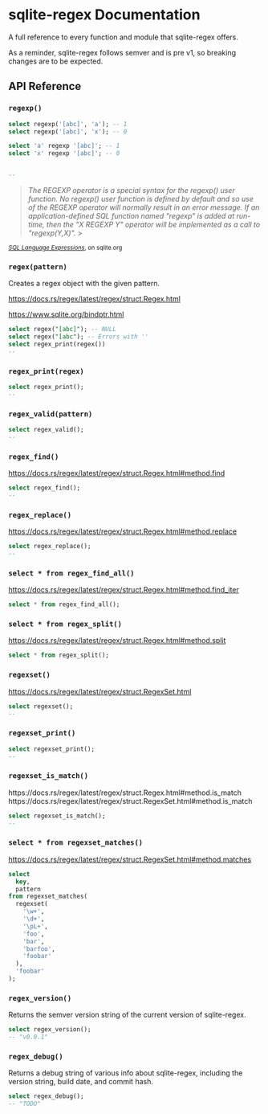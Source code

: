 # sqlite-regex Documentation

A full reference to every function and module that sqlite-regex offers.

As a reminder, sqlite-regex follows semver and is pre v1, so breaking changes are to be expected.

## API Reference

<h3 name="regexp"><code>regexp()</code></h3>

```sql
select regexp('[abc]', 'a'); -- 1
select regexp('[abc]', 'x'); -- 0

select 'a' regexp '[abc]'; -- 1
select 'x' regexp '[abc]'; -- 0


--
```

> _The REGEXP operator is a special syntax for the regexp() user function. No regexp() user function is defined by default and so use of the REGEXP operator will normally result in an error message. If an application-defined SQL function named "regexp" is added at run-time, then the "X REGEXP Y" operator will be implemented as a call to "regexp(Y,X)"._ >

<small><i><a href="https://www.sqlite.org/lang_expr.html">SQL Language Expressions</a></i>, on sqlite.org</small>

<h3 name="regex"><code>regex(pattern)</code></h3>

Creates a regex object with the given pattern.

https://docs.rs/regex/latest/regex/struct.Regex.html

https://www.sqlite.org/bindptr.html

```sql
select regex("[abc]"); -- NULL
select regex("[abc"); -- Errors with ''
select regex_print(regex())
--
```

<h3 name="regex_print"><code>regex_print(regex)</code></h3>

```sql
select regex_print();
--
```

<h3 name="regex_valid"><code>regex_valid(pattern)</code></h3>

```sql
select regex_valid();
--
```

<h3 name="regex_find"><code>regex_find()</code></h3>

https://docs.rs/regex/latest/regex/struct.Regex.html#method.find

```sql
select regex_find();
--
```

<h3 name="regex_replace"><code>regex_replace()</code></h3>

https://docs.rs/regex/latest/regex/struct.Regex.html#method.replace

```sql
select regex_replace();
--
```

<h3 name="regex_find_all"><code>select * from regex_find_all()</code></h3>

https://docs.rs/regex/latest/regex/struct.Regex.html#method.find_iter

```sql
select * from regex_find_all();
```

<h3 name="regex_split"><code>select * from regex_split()</code></h3>

https://docs.rs/regex/latest/regex/struct.Regex.html#method.split

```sql
select * from regex_split();
```

<h3 name="regexset"><code>regexset()</code></h3>

https://docs.rs/regex/latest/regex/struct.RegexSet.html

```sql
select regexset();
--
```

<h3 name="regexset_print"><code>regexset_print()</code></h3>

```sql
select regexset_print();
--
```

<h3 name="regexset_is_match"><code>regexset_is_match()</code></h3>
https://docs.rs/regex/latest/regex/struct.Regex.html#method.is_match
https://docs.rs/regex/latest/regex/struct.RegexSet.html#method.is_match

```sql
select regexset_is_match();
--
```

<h3 name="regexset_matches"><code>select * from regexset_matches()</code></h3>

https://docs.rs/regex/latest/regex/struct.RegexSet.html#method.matches

```sql
select
  key,
  pattern
from regexset_matches(
  regexset(
    '\w+',
    '\d+',
    '\pL+',
    'foo',
    'bar',
    'barfoo',
    'foobar'
  ),
  'foobar'
);
```

<h3 name="regex_version"><code>regex_version()</code></h3>

Returns the semver version string of the current version of sqlite-regex.

```sql
select regex_version();
-- "v0.0.1"
```

<h3 name="regex_debug"><code>regex_debug()</code></h3>

Returns a debug string of various info about sqlite-regex, including
the version string, build date, and commit hash.

```sql
select regex_debug();
-- "TODO"
```

